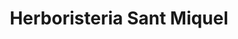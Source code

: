 ---
title: "Herboristeria Sant Miquel"
url: /manresa/herboristeria-sant-miquel/
shop: herbolario
---